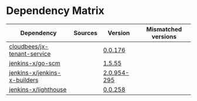 # Dependency Matrix

Dependency | Sources | Version | Mismatched versions
---------- | ------- | ------- | -------------------
[cloudbees/jx-tenant-service](https://github.com/cloudbees/jx-tenant-service) |  | [0.0.176](https://github.com/cloudbees/jx-tenant-service/releases/tag/v0.0.176) | 
[jenkins-x/go-scm](https://github.com/jenkins-x/go-scm) |  | [1.5.55]() | 
[jenkins-x/jenkins-x-builders](https://github.com/jenkins-x/jenkins-x-builders) |  | [2.0.954-295]() | 
[jenkins-x/lighthouse](https://github.com/jenkins-x/lighthouse) |  | [0.0.258]() | 
